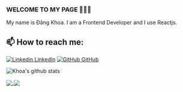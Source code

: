 ### WELCOME TO MY PAGE 👋👋👋
My name is Đăng Khoa. I am a Frontend Developer and I use Reactjs.<br>
## 📫 How to reach me: 
[![Linkedin](https://i.stack.imgur.com/gVE0j.png) LinkedIn](https://www.linkedin.com/in/%C4%91%C4%83ng-khoa-tr%E1%BA%A7n-l%C3%AA-840b50205/) [![GitHub](https://i.stack.imgur.com/tskMh.png) GitHub](https://github.com/byDangKhoa/) 

![Khoa's github stats](https://github-readme-stats-git-masterrstaa-rickstaa.vercel.app/api?username=byDangKhoa&show_icons=true&theme=tokyonight&hide=contribs,prs,issues)

<a href="https://github.com/byDangKhoa/Portfolio/">
  <img align="center" src="https://github-readme-stats.anuraghazra1.vercel.app/api/pin/?username=byDangKhoa&repo=Portfolio&theme=radical" />
</a>    

<a href="https://github.com/byDangKhoa/reddit/">
  <img align="center" src="https://github-readme-stats.anuraghazra1.vercel.app/api/pin/?username=byDangKhoa&repo=reddit&theme=radical" />
</a>    

